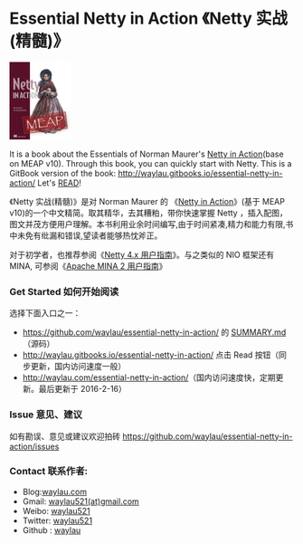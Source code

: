 # Essential Netty in Action 《Netty 实战(精髓)》

![](images/netty-in-action-logo.jpg)

It is a book about the Essentials of Norman Maurer's [Netty in Action](http://manning.com/maurer/)(base on MEAP v10). Through this book, you can quickly start with Netty. This is a GitBook version of the book: <http://waylau.gitbooks.io/essential-netty-in-action/>
Let's [READ](SUMMARY.md)!

《Netty 实战(精髓)》是对 Norman Maurer 的 《[Netty in Action](http://manning.com/maurer/)》(基于 MEAP v10)的一个中文精简。取其精华，去其糟粕，带你快速掌握 Netty ，插入配图，图文并茂方便用户理解。本书利用业余时间编写,由于时间紧凑,精力和能力有限,书中未免有纰漏和错误,望读者能够热忱斧正。

对于初学者，也推荐参阅《[Netty 4.x 用户指南](https://github.com/waylau/netty-4-user-guide)》。与之类似的 NIO 框架还有 MINA, 可参阅《[Apache MINA 2 用户指南](https://github.com/waylau/apache-mina-2.x-user-guide)》


### Get Started 如何开始阅读

选择下面入口之一：

* <https://github.com/waylau/essential-netty-in-action/> 的 [SUMMARY.md](SUMMARY.md)（源码）
* <http://waylau.gitbooks.io/essential-netty-in-action/> 点击 Read 按钮（同步更新，国内访问速度一般）
* <http://waylau.com/essential-netty-in-action/>（国内访问速度快，定期更新。最后更新于 2016-2-16）

### Issue 意见、建议

如有勘误、意见或建议欢迎拍砖 <https://github.com/waylau/essential-netty-in-action/issues>

### Contact 联系作者:

* Blog:[waylau.com](http://waylau.com)
* Gmail: [waylau521(at)gmail.com](mailto:waylau521@gmail.com)
* Weibo: [waylau521](http://weibo.com/waylau521)
* Twitter: [waylau521](https://twitter.com/waylau521)
* Github : [waylau](https://github.com/waylau)

